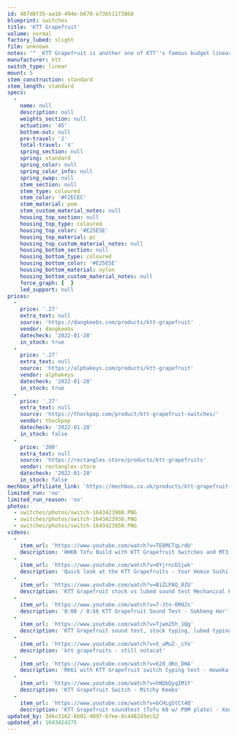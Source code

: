 ```yaml
---
id: 487d8f35-aa16-494e-b670-e73b51173868
blueprint: switches
title: 'KTT Grapefruit'
volume: normal
factory_lubed: slight
film: unknown
notes: '" _KTT Grapefruit is another one of KTT''s famous budget linears. These switches feature a red housing, and white stem. Similar to their other offerings, these switches are sure to provide a buttery smooth typing experience at an affordable price. _ " - Dangkeebs'
manufacturer: ktt
switch_type: linear
mount: 5
stem_construction: standard
stem_length: standard
specs:
  -
    name: null
    description: null
    weights_section: null
    actuation: '45'
    bottom-out: null
    pre-travel: '2'
    total-travel: '4'
    spring_section: null
    spring: standard
    spring_color: null
    spring_color_info: null
    spring_swap: null
    stem_section: null
    stem_type: coloured
    stem_color: '#F2ECEC'
    stem_material: pom
    stem_custom_material_notes: null
    housing_top_section: null
    housing_top_type: coloured
    housing_top_color: '#E25E5E'
    housing_top_material: pc
    housing_top_custom_material_notes: null
    housing_bottom_section: null
    housing_bottom_type: coloured
    housing_bottom_color: '#E25E5E'
    housing_bottom_material: nylon
    housing_bottom_custom_material_notes: null
    force_graph: {  }
    led_support: null
prices:
  -
    price: '.27'
    extra_text: null
    source: 'https://dangkeebs.com/products/ktt-grapefruit'
    vendor: dangkeebs
    datecheck: '2022-01-28'
    in_stock: true
  -
    price: '.27'
    extra_text: null
    source: 'https://alphakeys.com/products/ktt-grapefruit'
    vendor: alphakeys
    datecheck: '2022-01-28'
    in_stock: true
  -
    price: '.27'
    extra_text: null
    source: 'https://thockpop.com/product/ktt-grapefruit-switches/'
    vendor: thockpop
    datecheck: '2022-01-28'
    in_stock: false
  -
    price: '200'
    extra_text: null
    source: 'https://rectangles.store/products/ktt-grapefruits'
    vendor: rectangles-store
    datecheck: '2022-01-28'
    in_stock: false
mechbox_affiliate_link: 'https://mechbox.co.uk/products/ktt-grapefruit-switch-sample?variant=40468007321762'
limited_run: 'no'
limited_run_reason: 'no'
photos:
  - switches/photos/switch-1643423908.PNG
  - switches/photos/switch-1643423930.PNG
  - switches/photos/switch-1643423950.PNG
videos:
  -
    item_url: 'https://www.youtube.com/watch?v=TE8MCTqLrdU'
    description: 'HHKB Tofu Build with KTT Grapefruit Switches and MT3 WoB From Drop - REEE'
  -
    item_url: 'https://www.youtube.com/watch?v=0YjrncESjwk'
    description: 'Quick look at the KTT Grapefruits - Your Homie Sushi'
  -
    item_url: 'https://www.youtube.com/watch?v=BiZLPAQ_8ZU'
    description: 'KTT Grapefruit stock vs lubed sound test Mechanical Keyboard - Lukecl11'
  -
    item_url: 'https://www.youtube.com/watch?v=7-Jtn-6Md2s'
    description: '0:00 / 0:56 KTT Grapefruit Sound Test - Sokheng Hor'
  -
    item_url: 'https://www.youtube.com/watch?v=Tjwm25h_1Qg'
    description: 'KTT Grapefruit sound test, stock typing, lubed typing - Issey83'
  -
    item_url: 'https://www.youtube.com/watch?v=X_uMuZ-_cYo'
    description: 'ktt grapefruits - still notacat'
  -
    item_url: 'https://www.youtube.com/watch?v=62d_dKn_DHA'
    description: 'RK61 with KTT Grapefruit switch typing test - mowoka'
  -
    item_url: 'https://www.youtube.com/watch?v=hNQbQyqIM1Y'
    description: 'KTT Grapefruit Switch - Mitchy Keebs'
  -
    item_url: 'https://www.youtube.com/watch?v=bCHLgStCt4Q'
    description: 'KTT Grapefruit soundtest (Tofu 60 w/ POM plate) - Xenocult'
updated_by: 346c3162-6b01-4097-b7ee-8c4482d3ec52
updated_at: 1643424275
---
```

